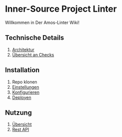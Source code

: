 # Inner-Source Project Linter

Willkommen in Der Amos-Linter Wiki!

## Technische Details

1. [Architektur](Architektur.md)
2. [Übersicht an Checks](Checks.md)

## Installation

1. Repo klonen
2. [Einstellungen](Config-File.md)
3. [Konfigurieren](Konfiguration.md)
4. [Deployen](Docker-Deployment.md)

## Nutzung

1. [Übersicht](Nutzung.md)
2. [Rest API](API.md)
